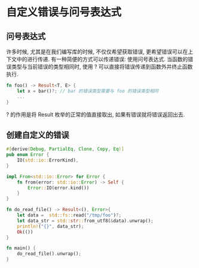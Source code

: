 # 自定义错误与问号表达式

## 问号表达式

许多时候, 尤其是在我们编写库的时候, 不仅仅希望获取错误, 更希望错误可以在上下文中的进行传递. 有一种简便的方式可以传递错误: 使用问号表达式. 当函数的错误类型与当前错误的类型相同时, 使用 ? 可以直接将错误传递到函数外并终止函数执行.

```rust
fn foo() -> Result<T, E> {
    let x = bar()?; // bar 的错误类型需要与 foo 的错误类型相同
    ...
}
```

? 的作用是将 Result 枚举的正常的值直接取出, 如果有错误就将错误返回出去.

## 创建自定义的错误

```rust
#[derive(Debug, PartialEq, Clone, Copy, Eq)]
pub enum Error {
    IO(std::io::ErrorKind),
}

impl From<std::io::Error> for Error {
    fn from(error: std::io::Error) -> Self {
        Error::IO(error.kind())
    }
}

fn do_read_file() -> Result<(), Error>{
    let data =  std::fs::read("/tmp/foo")?;
    let data_str = std::str::from_utf8(&data).unwrap();
    println!("{}", data_str);
    Ok(())
}

fn main() {
    do_read_file().unwrap();
}
```
